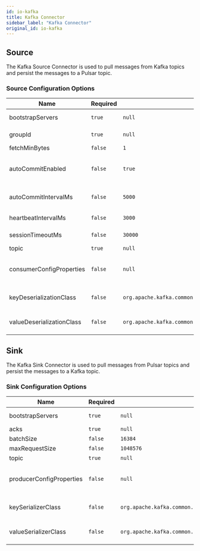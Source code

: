 ```yaml
---
id: io-kafka
title: Kafka Connector
sidebar_label: "Kafka Connector"
original_id: io-kafka
---
```


## Source

The Kafka Source Connector is used to pull messages from Kafka topics and persist the messages
to a Pulsar topic.

### Source Configuration Options

| Name | Required | Default | Description |
|------|----------|---------|-------------|
| bootstrapServers | `true` | `null` | A list of host/port pairs to use for establishing the initial connection to the Kafka cluster. |
| groupId | `true` | `null` | A unique string that identifies the consumer group this consumer belongs to. |
| fetchMinBytes | `false` | `1` | Minimum bytes expected for each fetch response. |
| autoCommitEnabled | `false` | `true` | If true, the consumer's offset will be periodically committed in the background. This committed offset will be used when the process fails as the position from which the new consumer will begin. |
| autoCommitIntervalMs | `false` | `5000` | The frequency in milliseconds that the consumer offsets are auto-committed to Kafka if `autoCommitEnabled` is set to true. |
| heartbeatIntervalMs | `false` | `3000` | The interval between heartbeats to the consumer when using Kafka's group management facilities. |
| sessionTimeoutMs | `false` | `30000` | The timeout used to detect consumer failures when using Kafka's group management facility. |
| topic | `true` | `null` | Topic name to receive records from Kafka. |
| consumerConfigProperties | `false` | `null` | The consumer config properties to be passed to Consumer. Note that other properties specified in the connector config file take precedence over this config. |
| keyDeserializationClass | `false` | `org.apache.kafka.common.serialization.StringDeserializer` | Deserializer class for key that implements the org.apache.kafka.common.serialization.Deserializer interface. |
| valueDeserializationClass | `false` | `org.apache.kafka.common.serialization.ByteArrayDeserializer` | Deserializer class for value that implements the org.apache.kafka.common.serialization.Deserializer interface. |

## Sink

The Kafka Sink Connector is used to pull messages from Pulsar topics and persist the messages
to a Kafka topic.

### Sink Configuration Options

| Name | Required | Default | Description |
|------|----------|---------|-------------|
| bootstrapServers | `true` | `null` | A list of host/port pairs to use for establishing the initial connection to the Kafka cluster. |
| acks | `true` | `null` | The kafka producer acks mode. |
| batchSize | `false` | `16384` | The kafka producer batch size. |
| maxRequestSize | `false` | `1048576` | The maximum size of a request in bytes. |
| topic | `true` | `null` | Topic name to receive records from Kafka. |
| producerConfigProperties | `false` | `null` | The producer config properties to be passed to Producer. Note that other properties specified in the connector config file take precedence over this config. |
| keySerializerClass | `false` | `org.apache.kafka.common.serialization.StringSerializer` | Serializer class for value that implements the org.apache.kafka.common.serialization.Serializer interface. |
| valueSerializerClass | `false` | `org.apache.kafka.common.serialization.ByteArraySerializer` | Serializer class for value that implements the org.apache.kafka.common.serialization.Serializer interface. |
